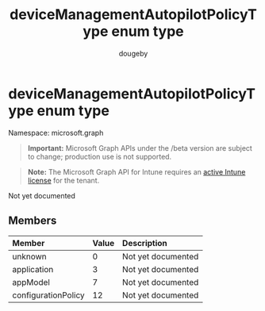﻿---
title: "deviceManagementAutopilotPolicyType enum type"
description: "Not yet documented"
author: "dougeby"
localization_priority: Normal
ms.prod: "intune"
doc_type: enumPageType
---

# deviceManagementAutopilotPolicyType enum type

Namespace: microsoft.graph

> **Important:** Microsoft Graph APIs under the /beta version are subject to change; production use is not supported.

> **Note:** The Microsoft Graph API for Intune requires an [active Intune license](https://go.microsoft.com/fwlink/?linkid=839381) for the tenant.

Not yet documented

## Members

| Member              | Value | Description        |
| :------------------ | :---- | :----------------- |
| unknown             | 0     | Not yet documented |
| application         | 3     | Not yet documented |
| appModel            | 7     | Not yet documented |
| configurationPolicy | 12    | Not yet documented |
